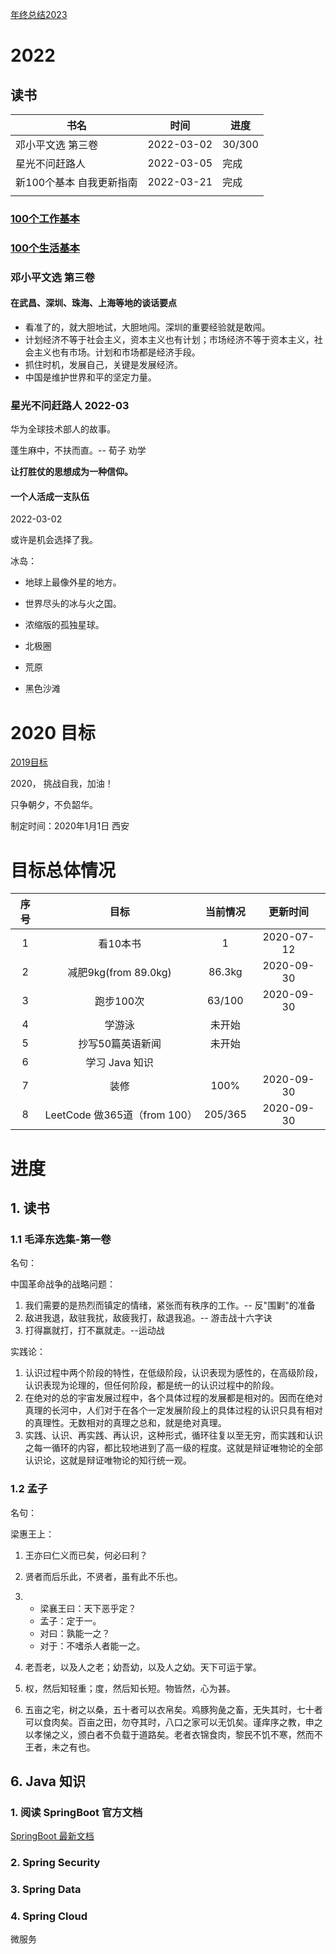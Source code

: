

[年终总结2023](./YearSummary/2023/Summary2023.md)

# 2022

## 读书

| 书名                     | 时间       | 进度   |
| ------------------------ | ---------- | ------ |
| 邓小平文选 第三卷        | 2022-03-02 | 30/300 |
| 星光不问赶路人           | 2022-03-05 | 完成   |
| 新100个基本 自我更新指南 | 2022-03-21 | 完成   |
|                          |            |        |



### [100个工作基本](./ReadBook/Work_100.md)

### [100个生活基本](./ReadBook/Life_100.md)



### 邓小平文选 第三卷

#### 在武昌、深圳、珠海、上海等地的谈话要点

- 看准了的，就大胆地试，大胆地闯。深圳的重要经验就是敢闯。
- 计划经济不等于社会主义，资本主义也有计划；市场经济不等于资本主义，社会主义也有市场。计划和市场都是经济手段。
- 抓住时机，发展自己，关键是发展经济。
- 中国是维护世界和平的坚定力量。

### 星光不问赶路人 2022-03

华为全球技术部人的故事。

蓬生麻中，不扶而直。-- 荀子 劝学

**让打胜仗的思想成为一种信仰。**



#### 一个人活成一支队伍

2022-03-02

或许是机会选择了我。

冰岛：

- 地球上最像外星的地方。
- 世界尽头的冰与火之国。
- 浓缩版的孤独星球。

- 北极圈

- 荒原

- 黑色沙滩





# 2020 目标

[2019目标](./README2019.md)

2020， 挑战自我，加油！

只争朝夕，不负韶华。

制定时间：2020年1月1日 西安



# 目标总体情况

| 序号 |             目标             | 当前情况 |  更新时间  |
| :--: | :--------------------------: | :------: | :--------: |
|  1   |           看10本书           |    1     | 2020-07-12 |
|  2   |     减肥9kg(from 89.0kg)     |  86.3kg  | 2020-09-30 |
|  3   |          跑步100次           |  63/100  | 2020-09-30 |
|  4   |            学游泳            |  未开始  |            |
|  5   |       抄写50篇英语新闻       |  未开始  |            |
|  6   |        学习 Java 知识        |          |            |
|  7   |             装修             |   100%   | 2020-09-30 |
|  8   | LeetCode 做365道（from 100） | 205/365  | 2020-09-30 |



# 进度

## 1. 读书

### 1.1 毛泽东选集-第一卷

名句：

中国革命战争的战略问题：

1. 我们需要的是热烈而镇定的情绪，紧张而有秩序的工作。-- 反"围剿"的准备
2. 敌进我退，敌驻我扰，敌疲我打，敌退我追。-- 游击战十六字诀
3. 打得赢就打，打不赢就走。--运动战

实践论：

1. 认识过程中两个阶段的特性，在低级阶段，认识表现为感性的，在高级阶段，认识表现为论理的，但任何阶段，都是统一的认识过程中的阶段。
2. 在绝对的总的宇宙发展过程中，各个具体过程的发展都是相对的。因而在绝对真理的长河中，人们对于在各个一定发展阶段上的具体过程的认识只具有相对的真理性。无数相对的真理之总和，就是绝对真理。
3. 实践、认识、再实践、再认识，这种形式，循环往复以至无穷，而实践和认识之每一循环的内容，都比较地进到了高一级的程度。这就是辩证唯物论的全部认识论，这就是辩证唯物论的知行统一观。

### 1.2 孟子

名句：

梁惠王上：

1. 王亦曰仁义而已矣，何必曰利？

2. 贤者而后乐此，不贤者，虽有此不乐也。

3. - 梁襄王曰：天下恶乎定？
   - 孟子：定于一。
   - 对曰：孰能一之？
   - 对于：不嗜杀人者能一之。

4.  老吾老，以及人之老；幼吾幼，以及人之幼。天下可运于掌。

5. 权，然后知轻重；度，然后知长短。物皆然，心为甚。

6. 五亩之宅，树之以桑，五十者可以衣帛矣。鸡豚狗彘之畜，无失其时，七十者可以食肉矣。百亩之田，勿夺其时，八口之家可以无饥矣。谨痒序之教，申之以孝悌之义，颁白者不负载于道路矣。老者衣锦食肉，黎民不饥不寒，然而不王者，未之有也。

   





## 6. Java 知识

### 1. 阅读 SpringBoot 官方文档

[SpringBoot 最新文档](https://docs.spring.io/spring-boot/docs/current/reference/)



### 2. Spring Security



### 3. Spring Data



### 4. Spring Cloud

微服务